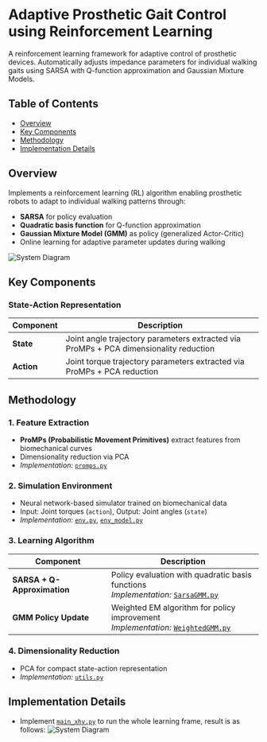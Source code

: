 # Adaptive Prosthetic Gait Control using Reinforcement Learning

A reinforcement learning framework for adaptive control of prosthetic devices. Automatically adjusts impedance parameters for individual walking gaits using SARSA with Q-function approximation and Gaussian Mixture Models.

## Table of Contents
- [Overview](#overview)
- [Key Components](#key-components)
- [Methodology](#methodology)
- [Implementation Details](#implementation-details)


## Overview
Implements a reinforcement learning (RL) algorithm enabling prosthetic robots to adapt to individual walking patterns through:
- **SARSA** for policy evaluation
- **Quadratic basis function** for Q-function approximation
- **Gaussian Mixture Model (GMM)** as policy (generalized Actor-Critic)
- Online learning for adaptive parameter updates during walking

![System Diagram](https://via.placeholder.com/800x400.png?text=System+Architecture)

## Key Components
### State-Action Representation
| Component       | Description                                                                 |
|-----------------|-----------------------------------------------------------------------------|
| **State**       | Joint angle trajectory parameters extracted via ProMPs + PCA dimensionality reduction |
| **Action**      | Joint torque trajectory parameters extracted via ProMPs + PCA reduction    |

## Methodology
### 1. Feature Extraction
- **ProMPs (Probabilistic Movement Primitives)** extract features from biomechanical curves
- Dimensionality reduction via PCA
- *Implementation:* [`promps.py`](scripts/promps.py)

### 2. Simulation Environment
- Neural network-based simulator trained on biomechanical data
- Input: Joint torques (`action`), Output: Joint angles (`state`)
- *Implementation:* [`env.py`](scripts/env.py), [`env_model.py`](scripts/env_model.py)

### 3. Learning Algorithm
| Component               | Description                                                                 |
|-------------------------|-----------------------------------------------------------------------------|
| **SARSA + Q-Approximation** | Policy evaluation with quadratic basis functions<br>*Implementation:* [`SarsaGMM.py`](scripts/SarsaGMM.py) |
| **GMM Policy Update**   | Weighted EM algorithm for policy improvement<br>*Implementation:* [`WeightedGMM.py`](scripts/WeightedGMM.py) |

### 4. Dimensionality Reduction
- PCA for compact state-action representation
- *Implementation:* [`utils.py`](scripts/utils.py)

## Implementation Details
- Implement [`main_xhy.py`](scripts/main_xhy.py) to run the whole learning frame, result is as follows:
![System Diagram](https://via.placeholder.com/800x400.png?text=System+Architecture)
